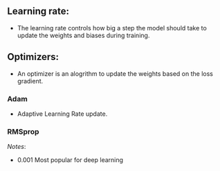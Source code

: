 ## Learning rate:
- The learning rate controls how big a step the model should take to update the weights and biases during training.
## Optimizers:
- An optimizer is an alogrithm to update the weights based on the loss gradient.

### Adam
- Adaptive Learning Rate update.
### RMSprop


$Notes$:
- 0.001 Most popular for deep learning
